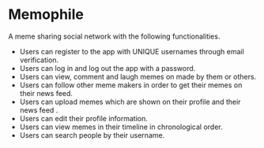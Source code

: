 # Memophile
A meme sharing social network with the following functionalities.
<ul>
<li>
    Users can register to the app with UNIQUE usernames through email verification.
    </li>
<li>
   Users can log in and log out the app with a password.
   </li>
<li>
   Users can view, comment and laugh memes on made by them or others.
   </li>
<li>
   Users can follow other meme makers in order to get their memes on their news feed.
   </li>
<li>
   Users can upload memes which are shown on their profile and their news feed .
   </li>
<li>
   Users can edit their profile information.
   </li>
<li>
   Users can view memes in their timeline in chronological order.
   </li>
<li>
   Users can search people by their username.
   </li>
</ul>

